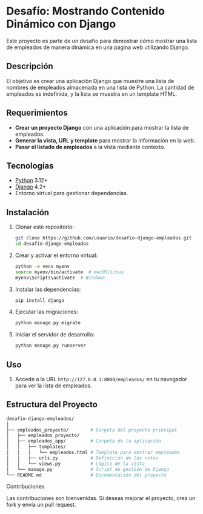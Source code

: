 # Desafío: Mostrando Contenido Dinámico con Django

Este proyecto es parte de un desafío para demostrar cómo mostrar una lista de empleados de manera dinámica en una página web utilizando Django.

## Descripción

El objetivo es crear una aplicación Django que muestre una lista de nombres de empleados almacenada en una lista de Python. La cantidad de empleados es indefinida, y la lista se muestra en un template HTML.

## Requerimientos

- **Crear un proyecto Django** con una aplicación para mostrar la lista de empleados.
- **Generar la vista, URL y template** para mostrar la información en la web.
- **Pasar el listado de empleados** a la vista mediante contexto.

## Tecnologías

- [Python](https://www.python.org/) 3.12+
- [Django](https://www.djangoproject.com/) 4.2+
- Entorno virtual para gestionar dependencias.

## Instalación

1. Clonar este repositorio:

   ```bash
   git clone https://github.com/usuario/desafio-django-empleados.git
   cd desafio-django-empleados
   ```

2. Crear y activar el entorno virtual:

   ```bash
   python -m venv myenv
   source myenv/bin/activate  # macOS/Linux
   myenv\Scripts\activate  # Windows
   ```

3. Instalar las dependencias:

   ```bash
   pip install django
   ```

4. Ejecutar las migraciones:

   ```bash
   python manage.py migrate
   ```

5. Iniciar el servidor de desarrollo:
   ```bash
   python manage.py runserver
   ```

## Uso

1. Accede a la URL `http://127.0.0.1:8000/empleados/` en tu navegador para ver la lista de empleados.

## Estructura del Proyecto

```bash
desafio-django-empleados/
│
├── empleados_proyecto/        # Carpeta del proyecto principal
│   ├── empleados_proyecto/
│   ├── empleados_app/         # Carpeta de la aplicación
│   │   ├── templates/
│   │   │   └── empleados.html # Template para mostrar empleados
│   │   ├── urls.py            # Definición de las rutas
│   │   └── views.py           # Lógica de la vista
│   └── manage.py              # Script de gestión de Django
└── README.md                  # Documentación del proyecto
```

Contribuciones

Las contribuciones son bienvenidas. Si deseas mejorar el proyecto, crea un fork y envía un pull request.
